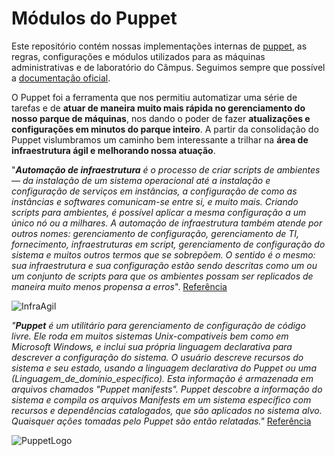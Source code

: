 # Módulos do Puppet

Este repositório contém nossas implementações internas de [puppet](https://puppet.com/), as regras, configurações e módulos utilizados para as máquinas administrativas e de laboratório do Câmpus. Seguimos sempre que possível a [documentação oficial](https://docs.puppet.com).

O Puppet foi a ferramenta que nos permitiu automatizar uma série de tarefas e de __atuar de maneira muito mais rápida no gerenciamento do nosso parque de máquinas__, nos dando o poder de fazer __atualizações e configurações em minutos do parque inteiro__. A partir da consolidação do Puppet vislumbramos um caminho bem interessante a trilhar na __área de infraestrutura ágil e melhorando nossa atuação__.

"*__Automação de infraestrutura__ é o processo de criar scripts de ambientes — da instalação de um sistema operacional até a instalação e configuração de serviços em instâncias, a configuração de como as instâncias e softwares comunicam-se entre si, e muito mais. Criando scripts para ambientes, é possível aplicar a mesma configuração a um único nó ou a milhares.
A automação de infraestrutura também atende por outros nomes: gerenciamento de configuração, gerenciamento de TI, fornecimento, infraestruturas em script, gerenciamento de configuração do sistema e muitos outros termos que se sobrepõem. O sentido é o mesmo: sua infraestrutura e sua configuração estão sendo descritas como um ou um conjunto de scripts para que os ambientes possam ser replicados de maneira muito menos propensa a erros*". [Referência](https://www.ibm.com/developerworks/br/library/a-devops2/index.html)

![InfraAgil](http://papodesysadmin.org/wp-content/uploads/2016/08/infra_agil_eixos.png)

*"__Puppet__ é um utilitário para gerenciamento de configuração de código livre. Ele roda em muitos sistemas Unix-compativeis bem como em Microsoft Windows, e inclui sua própria linguagem declarativa para descrever a configuração do sistema.
O usuário descreve recursos do sistema e seu estado, usando a linguagem declarativa do Puppet ou uma (Linguagem_de_domínio_específico). Esta informação é armazenada em arquivos chamados "Puppet manifests". Puppet descobre a informação do sistema e compila os arquivos Manifests em um sistema específico com recursos e dependências catalogados, que são aplicados no sistema alvo. Quaisquer ações tomadas pelo Puppet são então relatadas."* [Referência](https://pt.wikipedia.org/wiki/Puppet)

![PuppetLogo](https://upload.wikimedia.org/wikipedia/en/0/09/Puppet%27s_company_logo.png)
